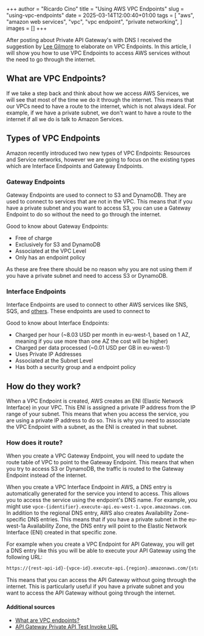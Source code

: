 +++
author = "Ricardo Cino"
title = "Using AWS VPC Endpoints"
slug = "using-vpc-endpoints"
date = 2025-03-14T12:00:40+01:00
tags = [
    "aws",
    "amazon web services",
    "vpc",
    "vpc endpoint",
    "private networking",
  ]
images = []
+++

After posting about Private API Gateway's with DNS I received the suggestion by [Lee Gilmore](https://www.linkedin.com/in/lee-james-gilmore/) to elaborate on VPC Endpoints. In this article, I will show you how to use VPC Endpoints to access AWS services without the need to go through the internet.

<!--more-->

## What are VPC Endpoints?

If we take a step back and think about how we access AWS Services, we will see that most of the time we do it through the internet. This means that our VPCs need to have a route to the internet, which is not always ideal. For example, if we have a private subnet, we don't want to have a route to the internet if all we do is talk to Amazon Services.

## Types of VPC Endpoints

Amazon recently introduced two new types of VPC Endpoints: Resources and Service networks, however we are going to focus on the existing types which are Interface Endpoints and Gateway Endpoints.

### Gateway Endpoints

Gateway Endpoints are used to connect to S3 and DynamoDB. They are used to connect to services that are not in the VPC. This means that if you have a private subnet and you want to access S3, you can use a Gateway Endpoint to do so without the need to go through the internet.

Good to know about Gateway Endpoints:
- Free of charge
- Exclusively for S3 and DynamoDB
- Associated at the VPC Level
- Only has an endpoint policy

As these are free there should be no reason why you are not using them if you have a private subnet and need to access S3 or DynamoDB.

### Interface Endpoints
Interface Endpoints are used to connect to other AWS services like SNS, SQS, and [others](https://docs.aws.amazon.com/vpc/latest/privatelink/aws-services-privatelink-support.html). These endpoints are used to connect to

Good to know about Interface Endpoints:
- Charged per hour (~8.03 USD per month in eu-west-1, based on 1 AZ, meaning if you use more than one AZ the cost will be higher)
- Charged per data processed (~0.01 USD per GB in eu-west-1)
- Uses Private IP Addresses
- Associated at the Subnet Level
- Has both a security group and a endpoint policy


## How do they work?

When a VPC Endpoint is created, AWS creates an ENI (Elastic Network Interface) in your VPC. This ENI is assigned a private IP address from the IP range of your subnet. This means that when you access the service, you are using a private IP address to do so. This is why you need to associate the VPC Endpoint with a subnet, as the ENI is created in that subnet.

### How does it route?

When you create a VPC Gateway Endpoint, you will need to update the route table of VPC to point to the Gateway Endpoint. This means that when you try to access S3 or DynamoDB, the traffic is routed to the Gateway Endpoint instead of the internet.

When you create a VPC Interface Endpoint in AWS, a DNS entry is automatically generated for the service you intend to access. This allows you to access the service using the endpoint's DNS name. For example, you might use `⁠vpce-{identifier}.execute-api.eu-west-1.vpce.amazonaws.com`. In addition to the regional DNS entry, AWS also creates Availability Zone-specific DNS entries. This means that if you have a private subnet in the eu-west-1a Availability Zone, the DNS entry will point to the Elastic Network Interface (ENI) created in that specific zone.

For example when you create a VPC Endpoint for API Gateway, you will get a DNS entry like this you will be able to execute your API Gateway using the following URL:

```bash
https://{rest-api-id}-{vpce-id}.execute-api.{region}.amazonaws.com/{stage}
```

This means that you can access the API Gateway without going through the internet. This is particularly useful if you have a private subnet and you want to access the API Gateway without going through the internet.

#### Additional sources
- [What are VPC endpoints?](https://docs.aws.amazon.com/vpc/latest/userguide/endpoint-services-overview.html)
- [API Gateway Private API Test Invoke URL](https://docs.aws.amazon.com/apigateway/latest/developerguide/apigateway-private-api-test-invoke-url.html)
